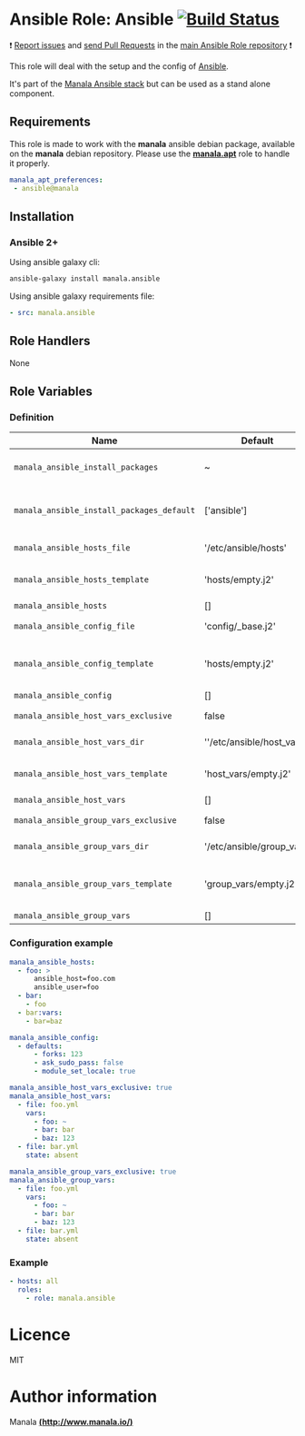 # Ansible Role: Ansible [![Build Status](https://travis-ci.org/manala/ansible-role-ansible.svg?branch=master)](https://travis-ci.org/manala/ansible-role-ansible)

:exclamation: [Report issues](https://github.com/manala/ansible-roles/issues) and [send Pull Requests](https://github.com/manala/ansible-roles/pulls) in the [main Ansible Role repository](https://github.com/manala/ansible-roles) :exclamation:

This role will deal with the setup and the config of [Ansible](https://www.ansible.com/).

It's part of the [Manala Ansible stack](http://www.manala.io) but can be used as a stand alone component.

## Requirements

This role is made to work with the __manala__ ansible debian package, available on the __manala__ debian repository. Please use the [**manala.apt**](https://galaxy.ansible.com/manala/apt/) role to handle it properly.

```yaml
manala_apt_preferences:
 - ansible@manala
```

## Installation

### Ansible 2+

Using ansible galaxy cli:

```bash
ansible-galaxy install manala.ansible
```

Using ansible galaxy requirements file:

```yaml
- src: manala.ansible
```

## Role Handlers

None

## Role Variables

### Definition

| Name                                      | Default                   | Type    | Description                            |
| ----------------------------------------- | ------------------------- | ------- | -------------------------------------- |
| `manala_ansible_install_packages`         | ~                         | Array   | Dependency packages to install         |
| `manala_ansible_install_packages_default` | ['ansible']               | Array   | Default dependency packages to install |
| `manala_ansible_hosts_file`               | '/etc/ansible/hosts'      | String  | Hosts file path                        |
| `manala_ansible_hosts_template`           | 'hosts/empty.j2'          | String  | Default hosts template path            |
| `manala_ansible_hosts`                    | []                        | Array   | Hosts                                  |
| `manala_ansible_config_file`              | 'config/_base.j2'         | String  | Configuration file path                |
| `manala_ansible_config_template`          | 'hosts/empty.j2'          | String  | Default configuration template path    |
| `manala_ansible_config`                   | []                        | Array   | Configuration                          |
| `manala_ansible_host_vars_exclusive`      | false                     | Boolean | Host vars exclusivity                  |
| `manala_ansible_host_vars_dir`            | ''/etc/ansible/host_vars' | String  | Host vars dir path                     |
| `manala_ansible_host_vars_template`       | 'host_vars/empty.j2'      | String  | Default host vars template path        |
| `manala_ansible_host_vars`                | []                        | Array   | Host vars                              |
| `manala_ansible_group_vars_exclusive`     | false                     | Boolean | Group vars exclusivity                 |
| `manala_ansible_group_vars_dir`           | '/etc/ansible/group_vars' | String  | Group vars dir path                    |
| `manala_ansible_group_vars_template`      | 'group_vars/empty.j2'     | String  | Default group vars template path       |
| `manala_ansible_group_vars`               | []                        | Array   | Group vars                             |

### Configuration example

```yaml
manala_ansible_hosts:
  - foo: >
      ansible_host=foo.com
      ansible_user=foo
  - bar:
    - foo
  - bar:vars:
    - bar=baz

manala_ansible_config:
  - defaults:
      - forks: 123
      - ask_sudo_pass: false
      - module_set_locale: true

manala_ansible_host_vars_exclusive: true
manala_ansible_host_vars:
  - file: foo.yml
    vars:
      - foo: ~
      - bar: bar
      - baz: 123
  - file: bar.yml
    state: absent

manala_ansible_group_vars_exclusive: true
manala_ansible_group_vars:
  - file: foo.yml
    vars:
      - foo: ~
      - bar: bar
      - baz: 123
  - file: bar.yml
    state: absent      
```

### Example

```yaml
- hosts: all
  roles:
    - role: manala.ansible
```

# Licence

MIT

# Author information

Manala [**(http://www.manala.io/)**](http://www.manala.io)
